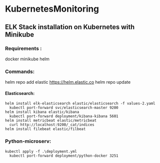 # KubernetesMonitoring
## ELK Stack installation on Kubernetes with Minikube

### Requirements :
  docker
  minikube
  helm

### Commands: 
  helm repo add elastic https://helm.elastic.co
  helm repo update
  #### Elasticsearch:
    helm install elk-elasticsearch elastic/elasticsearch -f values-2.yaml
      kubectl port-forward svc/elasticsearch-master 9200
    helm install kibana elastic/kibana
      kubectl port-forward deployment/kibana-kibana 5601
    helm install metricbeat elastic/metricbeat
      curl http://localhost:9200/_cat/indices
    helm install filebeat elastic/filbeat
  ### Python-microserv:
    kubectl apply -f .\deployment.yml
      kubectl port-forward deployment/python-docker 3251


